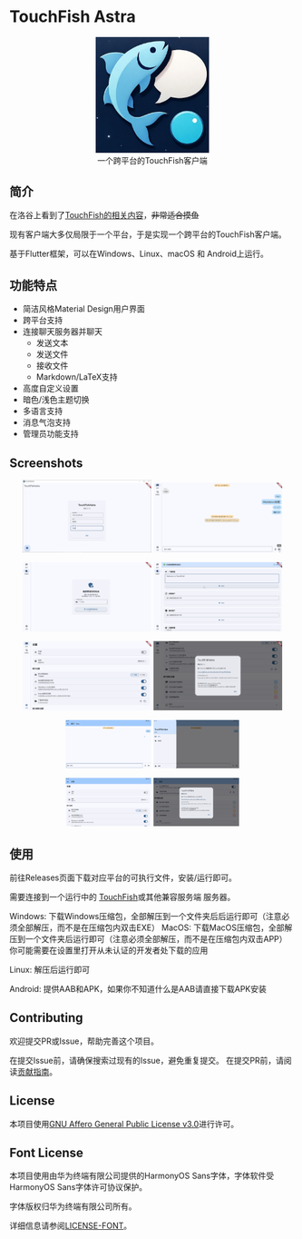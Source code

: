 # TouchFish Astra

<center> <img src="logo.jpg" alt="TouchFish Astra Logo" width="200"/> </center>

<center>一个跨平台的TouchFish客户端</center>

## 简介

在洛谷上看到了[TouchFish的相关内容](https://github.com/2044-space-elevator/TouchFish)，~~非常适合摸鱼~~

现有客户端大多仅局限于一个平台，于是实现一个跨平台的TouchFish客户端。



基于Flutter框架，可以在Windows、Linux、macOS 和 Android上运行。


## 功能特点
 - 简洁风格Material Design用户界面
 - 跨平台支持
 - 连接聊天服务器并聊天
    - 发送文本
    - 发送文件
    - 接收文件
    - Markdown/LaTeX支持
- 高度自定义设置
- 暗色/浅色主题切换
- 多语言支持
- 消息气泡支持
- 管理员功能支持


## Screenshots

<p align="center">
  <img src="screenshots/windows_login_a.png" alt="Windows 登录界面" width="45%"/>
  <img src="screenshots/windows_chat_a.png" alt="Windows 聊天界面" width="45%"/>
</p>

<p align="center">
  <img src="screenshots/windows_admin_a.png" alt="Windows 管理界面" width="45%"/>
  <img src="screenshots/windows_admin_b.png" alt="Windows 管理界面 2" width="45%"/>
</p>

<p align="center">
  <img src="screenshots/windows_settings_a.png" alt="Windows 设置界面" width="45%"/>
  <img src="screenshots/windows_settings_b.png" alt="Windows 设置界面 2" width="45%"/>
</p>


<p align="center">
  <img src="screenshots/android_chat_a.png" alt="Android 聊天界面" width="30%"/>
  <img src="screenshots/android_chat_b.png" alt="Android 聊天界面 2" width="30%"/>
</p>

<p align="center">
  <img src="screenshots/android_settings_a.png" alt="Android 设置界面" width="30%"/>
  <img src="screenshots/android_settings_b.png" alt="Android 设置界面 2" width="30%"/>
</p>

## 使用

前往Releases页面下载对应平台的可执行文件，安装/运行即可。

需要连接到一个运行中的 [TouchFish](https://github.com/2044-space-elevator/TouchFish)或其他兼容服务端 服务器。


Windows: 下载Windows压缩包，全部解压到一个文件夹后后运行即可（注意必须全部解压，而不是在压缩包内双击EXE）
MacOS: 下载MacOS压缩包，全部解压到一个文件夹后运行即可（注意必须全部解压，而不是在压缩包内双击APP）
你可能需要在设置里打开从未认证的开发者处下载的应用

Linux: 解压后运行即可

Android: 提供AAB和APK，如果你不知道什么是AAB请直接下载APK安装

## Contributing

欢迎提交PR或Issue，帮助完善这个项目。

在提交Issue前，请确保搜索过现有的Issue，避免重复提交。
在提交PR前，请阅读[贡献指南](CONTRIBUTING.md)。


## License

本项目使用[GNU Affero General Public License v3.0](LICENSE)进行许可。


## Font License

本项目使用由华为终端有限公司提供的HarmonyOS Sans字体，字体软件受HarmonyOS Sans字体许可协议保护。

字体版权归华为终端有限公司所有。

详细信息请参阅[LICENSE-FONT](LICENSE-FONT)。
